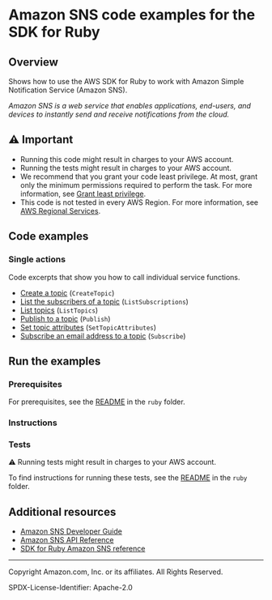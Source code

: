 <!--Generated by WRITEME on 2023-04-06 17:20:28.611725 (UTC)-->
# Amazon SNS code examples for the SDK for Ruby

## Overview

Shows how to use the AWS SDK for Ruby to work with Amazon Simple Notification Service (Amazon SNS).

<!--custom.overview.start-->
<!--custom.overview.end-->

*Amazon SNS is a web service that enables applications, end-users, and devices to instantly send and receive notifications from the cloud.*

## ⚠ Important

* Running this code might result in charges to your AWS account.
* Running the tests might result in charges to your AWS account.
* We recommend that you grant your code least privilege. At most, grant only the minimum permissions required to perform the task. For more information, see [Grant least privilege](https://docs.aws.amazon.com/IAM/latest/UserGuide/best-practices.html#grant-least-privilege).
* This code is not tested in every AWS Region. For more information, see [AWS Regional Services](https://aws.amazon.com/about-aws/global-infrastructure/regional-product-services).

<!--custom.important.start-->
<!--custom.important.end-->

## Code examples
### Single actions

Code excerpts that show you how to call individual service functions.

* [Create a topic](sns-ruby-example-create-topic.rb#L12) (`CreateTopic`)
* [List the subscribers of a topic](sns-ruby-example-show-subscriptions.rb#L12) (`ListSubscriptions`)
* [List topics](sns-ruby-example-show-topics.rb#L11) (`ListTopics`)
* [Publish to a topic](sns-ruby-example-send-message.rb#L13) (`Publish`)
* [Set topic attributes](sns-ruby-example-enable-resource.rb#L14) (`SetTopicAttributes`)
* [Subscribe an email address to a topic](sns-ruby-example-create-subscription.rb#L13) (`Subscribe`)

## Run the examples

### Prerequisites


For prerequisites, see the [README](../../README.md#Prerequisites) in the `ruby` folder.



<!--custom.prerequisites.start-->
<!--custom.prerequisites.end-->

### Instructions


<!--custom.instructions.start-->
<!--custom.instructions.end-->


### Tests

⚠ Running tests might result in charges to your AWS account.


To find instructions for running these tests, see the [README](../../README.md#Tests)
in the `ruby` folder.



<!--custom.tests.start-->
<!--custom.tests.end-->

## Additional resources

* [Amazon SNS Developer Guide](https://docs.aws.amazon.com/sns/latest/dg/welcome.html)
* [Amazon SNS API Reference](https://docs.aws.amazon.com/sns/latest/api/welcome.html)
* [SDK for Ruby Amazon SNS reference](https://docs.aws.amazon.com/sdk-for-ruby/v3/api/Aws/Sns.html)

<!--custom.resources.start-->
<!--custom.resources.end-->

---

Copyright Amazon.com, Inc. or its affiliates. All Rights Reserved.

SPDX-License-Identifier: Apache-2.0